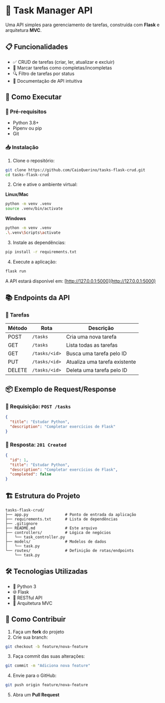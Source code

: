 # 📝 Task Manager API

Uma API simples para gerenciamento de tarefas, construída com **Flask** e arquitetura **MVC**.

## 📋 Funcionalidades

- ✅ CRUD de tarefas (criar, ler, atualizar e excluir)  
- 🔄 Marcar tarefas como completas/incompletas  
- 🔍 Filtro de tarefas por status  
- 📖 Documentação de API intuitiva

## 🚀 Como Executar

### 🔧 Pré-requisitos

- Python 3.8+  
- Pipenv ou pip  
- Git

### 📥 Instalação

1. Clone o repositório:

```bash
git clone https://github.com/CaioQuerino/tasks-flask-crud.git
cd tasks-flask-crud
```

2. Crie e ative o ambiente virtual:

**Linux/Mac**
```bash
python -m venv .venv
source .venv/bin/activate
```

**Windows**
```bash
python -m venv .venv
.\.venv\Scripts\activate
```

3. Instale as dependências:

```bash
pip install -r requirements.txt
```

4. Execute a aplicação:

```bash
flask run
```

A API estará disponível em: [http://127.0.0.1:5000](http://127.0.0.1:5000)

## 📚 Endpoints da API

### 🔹 Tarefas

| Método | Rota              | Descrição                     |
|--------|-------------------|-------------------------------|
| POST   | `/tasks`          | Cria uma nova tarefa          |
| GET    | `/tasks`          | Lista todas as tarefas        |
| GET    | `/tasks/<id>`     | Busca uma tarefa pelo ID      |
| PUT    | `/tasks/<id>`     | Atualiza uma tarefa existente |
| DELETE | `/tasks/<id>`     | Deleta uma tarefa pelo ID     |

## 📦 Exemplo de Request/Response

### 🔸 Requisição: `POST /tasks`
```json
{
  "title": "Estudar Python",
  "description": "Completar exercícios de Flask"
}
```

### 🔹 Resposta: `201 Created`
```json
{
  "id": 1,
  "title": "Estudar Python",
  "description": "Completar exercícios de Flask",
  "completed": false
}
```

## 🏗️ Estrutura do Projeto

```
tasks-flask-crud/
├── app.py                # Ponto de entrada da aplicação
├── requirements.txt      # Lista de dependências
├── .gitignore
├── README.md             # Este arquivo
├── controllers/          # Lógica de negócios
│   └── task_controller.py
├── models/               # Modelos de dados
│   └── task.py
└── routes/               # Definição de rotas/endpoints
    └── task.py
```

## 🛠️ Tecnologias Utilizadas

- 🐍 Python 3  
- 🌐 Flask  
- 📡 RESTful API  
- 🧱 Arquitetura MVC

## 🤝 Como Contribuir

1. Faça um **fork** do projeto  
2. Crie sua branch:  
```bash
git checkout -b feature/nova-feature
```
3. Faça commit das suas alterações:  
```bash
git commit -m "Adiciona nova feature"
```
4. Envie para o GitHub:  
```bash
git push origin feature/nova-feature
```
5. Abra um **Pull Request**

